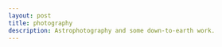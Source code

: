 ```yaml
---
layout: post
title: photography
description: Astrophotography and some down-to-earth work.
---
```



